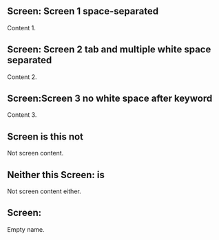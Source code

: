 ## Screen: Screen 1 space-separated

Content 1.

##	 	Screen:	 	Screen 2 tab and multiple white space separated

Content 2.

##   Screen:Screen 3 no white space after keyword

Content 3.

## Screen is this not

Not screen content.

## Neither this Screen: is

Not screen content either.

## Screen:

Empty name.
